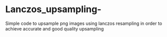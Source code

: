 # Lanczos_upsampling-
Simple code to upsample png images using lanczos resampling in order to achieve accurate and good quality upsampling
